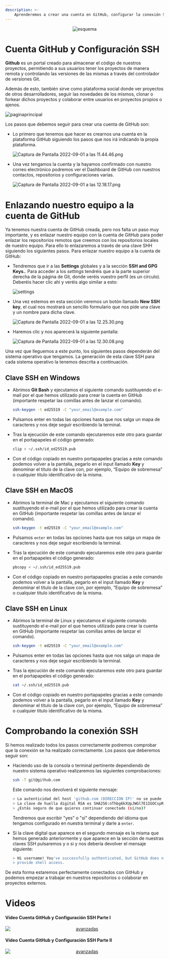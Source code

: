 ```yaml
---
description: >-
    Aprenderemos a crear una cuenta en GitHub, configurar la conexión SSH para enlazar su equipo, y verificar la conexión.
---
```


<div style="text-align: center;">
  <img src="https://github.com/Hack-io-Data/Imagenes/blob/main/01-LogosHackio/logo_celeste@4x.png?raw=true" alt="esquema" />
</div>

# Cuenta GitHub y Configuración SSH

**Github** es un portal creado para almacenar el código de nuestros proyectos, permitiendo a sus usuarios tener los proyectos de manera remota y controlando las versiones de las mismas a través del controlador de versiones Git. 

Además de esto, también sirve como plataforma social donde ver proyectos de otros desarrolladores, seguir las novedades de los mismos, clonar o forkear dichos proyectos y colaborar entre usuarios en proyectos propios o ajenos.

![paginaprincipal](https://github.com/Hack-io-Data/Imagenes/blob/main/04-Prework/Git/pagina-principal.png?raw=true)

Los pasos que debemos seguir para crear una cuenta de GitHub son: 

- Lo primero que tenemos que hacer es crearnos una cuenta en la plataforma GitHub siguiendo los pasos que nos irá indicando la propia plataforma.


  ![Captura de Pantalla 2022-09-01 a las 11.44.46.png](https://github.com/Hack-io-Data/Imagenes/blob/main/04-Prework/Git/cuenta-email.png?raw=true)

- Una vez tengamos la cuenta y la hayamos confirmado con nuestro correo electrónico podremos ver el Dashboard de GitHub con nuestros contactos, repositorios y configuraciones varias. 

  ![Captura de Pantalla 2022-09-01 a las 12.18.17.png](https://github.com/Hack-io-Data/Imagenes/blob/main/04-Prework/Git/dashboard.png?raw=true)

# Enlazando nuestro equipo a la cuenta de GitHub

Ya tenemos nuestra cuenta de GitHub creada, pero nos falta un paso muy importante, y es enlazar nuestro equipo con la cuenta de GitHub para poder enlazar los repositorios remotos que creemos con los repositorios locales de nuestro equipo. Para ello lo enlazaremos a través de una clave SHH siguiendo los siguientes pasos. Para enlazar nuestro equipo a la cuenta de GitHub:


- Tendremos que ir a las **Settings** globales y a la sección **SSH and GPG Keys.**. Para acceder a los *settings* tendréis que a la parte superior derecha de la página de Git, donde veréis vuestro perfil (es un círculo). Deberéis hacer clic ahí y veréis algo similar a esto:

  ![settings](https://github.com/Hack-io-Data/Imagenes/blob/main/04-Prework/Git/settings.png?raw=true)

- Una vez estemos en esta sección veremos un botón llamado **New SSH key**, el cual nos mostrará un sencillo formulario que nos pide una clave y un nombre para dicha clave.

  ![Captura de Pantalla 2022-09-01 a las 12.25.30.png](https://github.com/Hack-io-Data/Imagenes/blob/main/04-Prework/Git/clavessh.png?raw=true)

- Haremos clic y nos aparecerá la siguiente pantalla:

  ![Captura de Pantalla 2022-09-01 a las 12.30.08.png](https://github.com/Hack-io-Data/Imagenes/blob/main/04-Prework/Git/configuracionssh.png?raw=true)

Una vez que lleguemos a este punto, los siguientes pasos dependerán del sistema operativo que tengamos. La generación de esta clave SSH para cada sistema operativo la tenemos descrita a continuación. 

## Clave SSH en Windows


- Abrimos **Git Bash** y ejecutamos el siguiente comando sustituyendo el e-mail por el que hemos utilizado para crear la cuenta en GitHub (importante respetar las comillas antes de lanzar el comando).

  ```bash
  ssh-keygen -t ed25519 -C "your_email@example.com"
  ```

- Pulsamos enter en todas las opciones hasta que nos salga un mapa de caracteres y nos deje seguir escribiendo la terminal.
- Tras la ejecución de este comando ejecutaremos este otro para guardar en el portapapeles el código generado:

  ```bash
  clip < ~/.ssh/id_ed25519.pub
  ```

- Con el código copiado en nuestro portapapeles gracias a este comando podemos volver a la pantalla, pegarlo en el input llamado **Key** y denominar el titulo de la clave con, por ejemplo, “Equipo de sobremesa” o cualquier titulo identificativo de la misma.

## Clave SSH en MacOS

- Abrimos la terminal de Mac y ejecutamos el siguiente comando sustituyendo el e-mail por el que hemos utilizado para crear la cuenta en GitHub (importante respetar las comillas antes de lanzar el comando).

  ```bash
  ssh-keygen -t ed25519 -C "your_email@example.com"
  ```

- Pulsamos `enter` en todas las opciones hasta que nos salga un mapa de caracteres y nos deje seguir escribiendo la terminal.
- Tras la ejecución de este comando ejecutaremos este otro para guardar en el portapapeles el código generado:

  ```bash
  pbcopy < ~/.ssh/id_ed25519.pub
  ```

- Con el código copiado en nuestro portapapeles gracias a este comando podemos volver a la pantalla, pegarlo en el input llamado **Key** y denominar el titulo de la clave con, por ejemplo, “Equipo de sobremesa” o cualquier titulo identificativo de la misma.

## Clave SSH en Linux

- Abrimos la terminal de Linux y ejecutamos el siguiente comando sustituyendo el e-mail por el que hemos utilizado para crear la cuenta en GitHub (importante respetar las comillas antes de lanzar el comando).

  ```bash
  ssh-keygen -t ed25519 -C "your_email@example.com"
  ```

- Pulsamos enter en todas las opciones hasta que nos salga un mapa de caracteres y nos deje seguir escribiendo la terminal.
- Tras la ejecución de este comando ejecutaremos este otro para guardar en el portapapeles el código generado:

  ```bash
  cat ~/.ssh/id_ed25519.pub
  ```

- Con el código copiado en nuestro portapapeles gracias a este comando podemos volver a la pantalla, pegarlo en el input llamado **Key** y denominar el titulo de la clave con, por ejemplo, “Equipo de sobremesa” o cualquier titulo identificativo de la misma.

# Comprobando la conexión SSH

Si hemos realizado todos los pasos correctamente podremos comprobar que la conexión se ha realizado correctamente. Los pasos que deberemos seguir son:

- Haciendo uso de la consola o terminal pertinente dependiendo de nuestro sistema operativo realizaremos las siguientes comprobaciones:

  ```bash
  ssh -T git@github.com
  ```

  Este comando nos devolverá el siguiente mensaje:

  ```bash
  > La autenticidad del host 'github.com (DIRECCIÓN IP)' no se puede establecer.
  > La clave de huella digital RSA es SHA256:nThbg6kXUpJWGl7E1IGOCspRomTxdCARLviKw6E5SY8.
  > ¿Estás seguro de que quieres continuar conectado (sí/no)?
  ```

  Tendremos que escribir "yes" o "si" dependiendo del idioma que tengamos configurado en nuestra terminal y darle a `enter`. 

- Si la clave digital que aparece en el segundo mensaje es la misma que hemos generado anteriormente y que aparece en la sección de nuestras claves SSH pulsaremos y o si y nos debería devolver el mensaje siguiente:

  ```bash
  > Hi username! You've successfully authenticated, but GitHub does not
  > provide shell access.
  ```

De esta forma estaremos perfectamente conectados con GitHub y podemos empezar a trabajar en nuestros repositorios o colaborar en proyectos externos. 


# Videos

#### Video Cuenta GitHub y Configuración SSH Parte I

<div align="center">
<a href="https://vimeo.com/919075101/27811f1168?share=copy">
<img src="https://github.com/Hack-io-Data/Imagenes/blob/main/01-LogosHackio/Cabecera%20video%20Gitbook%20Hackio.png?raw=true" alt="avanzadas" style="display: block; margin-left: auto; margin-right: auto;" />
</a>
</div>

#### Video Cuenta GitHub y Configuración SSH Parte II

<div align="center">
<a href="https://vimeo.com/919075077/74cf4be4b4?share=copy">
<img src="https://github.com/Hack-io-Data/Imagenes/blob/main/01-LogosHackio/Cabecera%20video%20Gitbook%20Hackio.png?raw=true" alt="avanzadas" style="display: block; margin-left: auto; margin-right: auto;" />
</a>
</div>